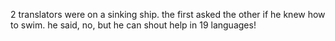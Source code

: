 2 translators were on a sinking ship.
the first asked the other if he knew how to swim.
he said, no, but he can shout help in 19 languages!